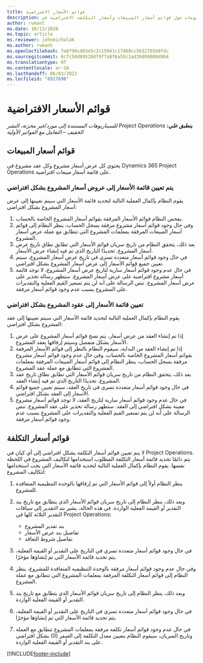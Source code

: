 ```yaml
---
title: قوائم الأسعار الافتراضية
description: يوفر هذا المقال معلومات حول قوائم أسعار المبيعات وأسعار التكلفة الافتراضية في Project Operations.
author: rumant
ms.date: 10/13/2020
ms.topic: article
ms.reviewer: johnmichalak
ms.author: rumant
ms.openlocfilehash: 7a8f99cd03e5c2c15941c17469cc5632765b0fdc
ms.sourcegitcommit: 6cfc50d89528df977a8f6a55c1ad39d99800d9b4
ms.translationtype: HT
ms.contentlocale: ar-SA
ms.lasthandoff: 06/03/2022
ms.locfileid: "8917698"
---
```

# <a name="default-price-lists"></a>قوائم الأسعار الافتراضية

_**ينطبق علي:** ‏‫Project Operations للسيناريوهات المستندة إلى مورد/غير مخزنة‬، ‏‫النشر الخفيف – التعامل مع الفواتير الأولية‬_

## <a name="sales-price-lists"></a>قوائم أسعار المبيعات

يحتوي كل عرض أسعار مشروع وكل عقد مشروع في Dynamics 365 Project Operations على قائمة أسعار مبيعات افتراضية. 

### <a name="price-list-default-on-project-quotes"></a>يتم تعيين قائمة الأسعار إلى عروض أسعار المشروع بشكل افتراضي
يقوم النظام بإكمال العملية التالية لتحديد قائمة الأسعار التي سيتم تعيينها إلى عرض أسعار المشروع بشكل افتراضي:

1. يفحص النظام قوائم الأسعار المرفقة بقوائم أسعار المشروع الخاصة بالحساب. 
2. وفي حال وجود قوائم أسعار مشروع مرفقة بسجل الحساب، ينظر النظام إلى قوائم أسعار المبيعات المرفقة بمعلمات المشروع التي تتطابق مع عملة عرض أسعار المشروع.
3. بعد ذلك، يتحقق النظام من تاريخ سريان قوائم الأسعار التي تطابق نطاق تاريخ عرض أسعار المشروع. تحديدًا التاريخ الذي تم فيه إنشاء عرض الأسعار.
4. في حال وجود قوائم أسعار متعددة تسري في تاريخ عرض أسعار المشروع، سيتم تعيين جميع قوائم الأسعار إلى عرض أسعار المشروع بشكل افتراضي.
5. في حال عدم وجود قوائم أسعار سارية لتاريخ عرض أسعار المشروع، لا توجد قائمة أسعار مشروع افتراضية على عرض أسعار المشروع. ستظهر رسالة تحذير على عرض أسعار المشروع. تنص الرسالة على أنه لن يتم تسعير القيم الفعلية والتقديرات على المشروع بسبب عدم وجود قوائم أسعار مرفقة.

### <a name="price-list-default-on-project-contracts"></a>تعيين قائمة الأسعار إلى عقود المشروع بشكل افتراضي 
يقوم النظام بإكمال العملية التالية لتحديد قائمة الأسعار التي سيتم تعيينها إلى عقد المشروع بشكل افتراضي:

1. إذا تم إنشاء العقد من عرض أسعار، يتم نسخ قوائم أسعار المشروع على عرض الأسعار بشكل منفصل وسيتم إرفاقها بعقد المشروع.
2. إذا تم إنشاء العقد من البداية، سيقوم النظام بالنظر إلى قوائم الأسعار المرفقة بقوائم أسعار المشروع الخاصة بالحساب. وفي حال عدم وجود قوائم أسعار مشروع مرفقة بسجل الحساب، ينظر النظام إلى قوائم أسعار المبيعات المرفقة بمعلمات المشروع التي تتطابق مع عملة عقد المشروع.
4. بعد ذلك، يتحقق النظام من تاريخ سريان قوائم الأسعار التي تطابق نطاق تاريخ عقد المشروع. تحديدًا التاريخ الذي تم فيه إنشاء العقد.
5. في حال وجود قوائم أسعار متعددة تسري في تاريخ العقد، سيتم تعيين جميع قوائم الأسعار إلى العقد بشكل افتراضي.
6. في حال عدم وجود قوائم أسعار سارية لتاريخ العقد، لا توجد قوائم أسعار مشروع معينة بشكل افتراضي إلى العقد. ستظهر رسالة تحذير على عقد المشروع. تنص الرسالة على أنه لن يتم تسعير القيم الفعلية والتقديرات على المشروع بسبب عدم وجود قوائم أسعار مرفقة.

## <a name="cost-price-lists"></a>قوائم أسعار التكلفة

لا يتم تعيين قوائم أسعار التكلفة بشكل افتراضي إلى أي كيان في Project Operations. يتم دائمًا تحديد قائمة أسعار التكلفة المطلوب استخدامها لتكاليف المشروع في اللحظة نفسها. يقوم النظام بإكمال العملية التالية لتحديد قائمة الأسعار التي يجب استخدامها لتكاليف المشروع:

1. ينظر النظام أولاً إلى قوائم الأسعار التي تم إرفاقها بالوحدة التنظيمية المتعاقدة للمشروع.
2. وبعد ذلك، ينظر النظام إلى تاريخ سريان قوائم الأسعار الذي يتطابق مع تاريخ بند التقدير أو القيمة الفعلية الواردة. في هذه الحالة، يشير *بند التقدير* إلى سياقات التقدير الثلاثة كلها في Project Operations:

    - بند تقدير المشروع
    - تفاصيل بند عرض الأسعار‬
    - تفاصيل شروط التعاقد
  
3. في حال وجود قوائم أسعار متعددة تسري في التاريخ على التقدير أو القيمة الفعلية، يتم تحديد قائمة الأسعار التي تم إنشاؤها مؤخرًا.
4. وفي حال عدم وجود قوائم أسعار مرفقة بالوحدة التنظيمية المتعاقدة للمشروع، ينظر النظام إلى قوائم أسعار التكلفة المرفقة بمعلمات المشروع التي تتطابق مع عملة المشروع.
5. وبعد ذلك، ينظر النظام إلى تاريخ سريان قوائم الأسعار الذي يتطابق مع تاريخ بند التقدير أو القيمة الفعلية الواردة. 
6. في حال وجود قوائم أسعار متعددة تسري في التاريخ على التقدير أو القيمة الفعلية، يتم تحديد قائمة الأسعار التي تم إنشاؤها مؤخرًا.
7. في حال عدم وجود قوائم أسعار تكلفة مرفقة بمعلمات المشروع تتطابق مع العملة وتاريخ السريان، سيقوم النظام بتعيين معدل التكلفة إلى الصفر (0) بشكل افتراضي على بند التقدير أو القيمة الفعلية الواردة.


[!INCLUDE[footer-include](../includes/footer-banner.md)]